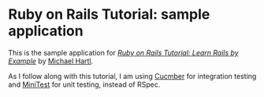 # Ruby on Rails Tutorial: sample application
This is the sample application for
[*Ruby on Rails Tutorial: Learn Rails by Example*](http://railstutorial.org/)
by [Michael Hartl](http://michaelhartl.com/).

As I follow along with this tutorial, I am using [Cucmber](http://cukes.info) for integration testing and [MiniTest](http://github.com/seattlerb/minitest) for unit testing, instead of RSpec.
